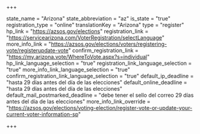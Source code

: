 +++

state_name = "Arizona"
state_abbreviation = "az"
is_state = "true"
registration_type = "online"
translationKey = "Arizona"
type = "register"
hp_link = "https://azsos.gov/elections"
registration_link = "https://servicearizona.com/VoterRegistration/selectLanguage"
more_info_link = "https://azsos.gov/elections/voters/registering-vote/registerupdate-vote"
confirm_registration_link = "https://my.arizona.vote/WhereToVote.aspx?s=individual"
hp_link_language_selection = "true"
registration_link_language_selection = "true"
more_info_link_language_selection = "true"
confirm_registration_link_language_selection = "true"
default_ip_deadline = "hasta 29 días antes del día de las elecciones"
default_online_deadline = "hasta 29 días antes del día de las elecciones"
default_mail_postmarked_deadline = "debe tener el sello del correo 29 días antes del día de las elecciones"
more_info_link_override = "https://azsos.gov/elections/voting-election/register-vote-or-update-your-current-voter-information-sp"

+++